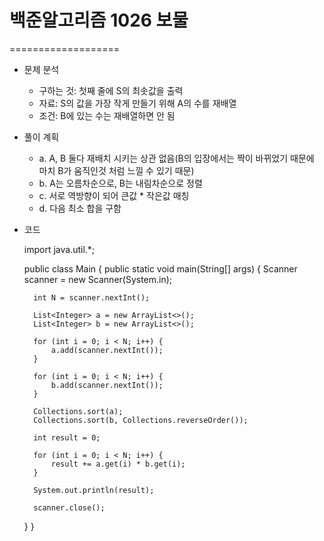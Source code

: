 # 백준알고리즘 1026 보물
===================

* 문제 분석
    * 구하는 것: 첫째 줄에 S의 최솟값을 출력
    * 자료: S의 값을 가장 작게 만들기 위해 A의 수를 재배열
    * 조건: B에 있는 수는 재배열하면 안 됨

* 풀이 계획
    * a. A, B 둘다 재배치 시키는 상관 없음(B의 입장에서는 짝이 바뀌었기 때문에 마치 B가 움직인것 처럼 느낄 수 있기 때문)
    * b. A는 오름차순으로, B는 내림차순으로 정렬
    * c. 서로 역방향이 되어 큰값 * 작은값 매칭
    * d. 다음 최소 합을 구함

* 코드

    import java.util.*; 
    
    public class Main { public static void main(String[] args) { 
        Scanner scanner = new Scanner(System.in); 
        
        int N = scanner.nextInt(); 
        
        List<Integer> a = new ArrayList<>(); 
        List<Integer> b = new ArrayList<>(); 
        
        for (int i = 0; i < N; i++) { 
            a.add(scanner.nextInt()); 
        } 

        for (int i = 0; i < N; i++) { 
            b.add(scanner.nextInt()); 
        } 
        
        Collections.sort(a); 
        Collections.sort(b, Collections.reverseOrder()); 
        
        int result = 0; 
        
        for (int i = 0; i < N; i++) { 
            result += a.get(i) * b.get(i); 
        } 
        
        System.out.println(result); 
        
        scanner.close(); 
    } 
}